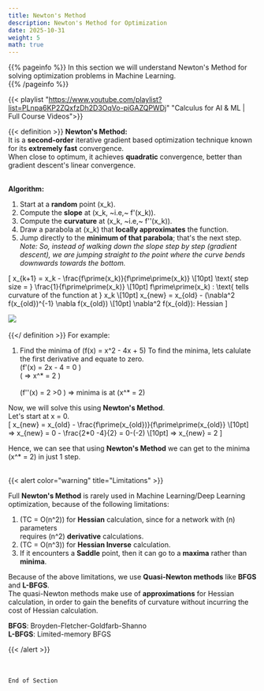 ```yaml
---
title: Newton's Method
description: Newton's Method for Optimization
date: 2025-10-31
weight: 5
math: true
---
```


{{% pageinfo %}}
In this section we will understand Newton's Method for solving optimization problems in Machine Learning.<br>
{{% /pageinfo %}}

{{< playlist "https://www.youtube.com/playlist?list=PLnpa6KP2ZQxfzDh2D3OqVo-piGAZQPWDj" 
        "Calculus for AI & ML | Full Course Videos">}}

{{< definition >}}
**Newton's Method:** <br>
It is a **second-order** iterative gradient based optimization technique known for its **extremely fast** convergence. <br>
When close to optimum, it achieves **quadratic** convergence, better than gradient descent's linear convergence. 
<br><br>

**Algorithm:** <br>
1. Start at a **random** point \(x_k\).
2. Compute the **slope** at \(x_k, ~i.e,~ f'(x_k)\).
3. Compute the **curvature** at \(x_k, ~i.e,~ f''(x_k)\).
4. Draw a parabola at \(x_k\) that **locally approximates** the function.
5. Jump directly to the **minimum of that parabola**; that's the next step.
*Note: So, instead of walking down the slope step by step (gradient descent), we are jumping straight to the point
where the curve bends downwards towards the bottom.*

\[
x_{k+1} = x_k - \frac{f\prime(x_k)}{f\prime\prime(x_k)} \\[10pt]
\text{ step size = } \frac{1}{f\prime\prime(x_k)} \\[10pt]
f\prime\prime(x_k) : \text{ tells curvature of the function at } x_k \\[10pt]
x_{new} = x_{old} - (\nabla^2 f(x_{old})^{-1} \nabla f(x_{old}) \\[10pt]
\nabla^2 f(x_{old}): Hessian
\]
<br>

![](https://robosathi.com/images/calculus/optimization/newton_method.png)
<br><br>
{{</ definition >}}
For example: <br>
1. Find the minima of \(f(x) = x^2 - 4x + 5\)
To find the minima, lets calulate the first derivative and equate to zero. <br>
\(f'(x) = 2x - 4 = 0 \) <br>
\( => x^* = 2 \) <br><br>
\(f''(x) = 2 >0 \) => minima is at \(x^* = 2\)

Now, we will solve this using **Newton's Method**. <br>
Let's start at x = 0. <br>
\[ 
x_{new} = x_{old} - \frac{f\prime(x_{old})}{f\prime\prime(x_{old}} \\[10pt]
=> x_{new} = 0 - \frac{2*0 -4}{2} = 0-(-2) \\[10pt]
=> x_{new} = 2
\]

Hence, we can see that using **Newton's Method** we can get to the minima \(x^* = 2\) in just 1 step.
<br><br>

{{< alert color="warning" title="Limitations" >}}

Full **Newton's Method** is rarely used in Machine Learning/Deep Learning optimization, 
because of the following limitations: <br>
1. \(TC = O(n^2\)) for **Hessian** calculation, since for a network with \(n\) parameters <br>
requires \(n^2\) **derivative** calculations.
2. \(TC = O(n^3\)) for **Hessian Inverse** calculation.
3. If it encounters a **Saddle** point, then it can go to a **maxima** rather than **minima**.

Because of the above limitations, we use **Quasi-Newton methods** like **BFGS** and **L-BFGS**. <br>
The quasi-Newton methods make use of **approximations** for Hessian calculation, in order to gain the benefits 
of curvature without incurring the cost of Hessian calculation. <br>

**BFGS**: Broyden-Fletcher-Goldfarb-Shanno <br>
**L-BFGS**: Limited-memory BFGS <br>

{{< /alert >}}

<br><br>
```End of Section```